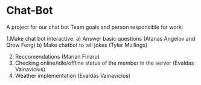 # Chat-Bot
A project for our chat bot
Team goals and person responsible for work:

1.Make chat bot interactive:
  a) Answer basic questions (Atanas Angelov and Qrow Feng)
  b) Make chatbot to tell jokes (Tyler Mullings)
  
2. Reccomendations (Marian Finaru)
3. Checking online/idle/offline status of the member in the server (Evaldas Vainavicius)
4. Weather implementation (Evaldas Vainavicius)

